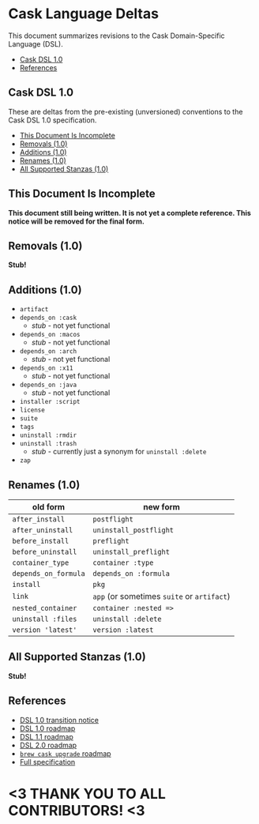# Cask Language Deltas

This document summarizes revisions to the Cask Domain-Specific Language (DSL).

 * [Cask DSL 1.0](#cask-dsl-10)
 * [References](#references)


## Cask DSL 1.0

These are deltas from the pre-existing (unversioned) conventions to the
Cask DSL 1.0 specification.

 * [This Document Is Incomplete](#this-document-is-incomplete)
 * [Removals (1.0)](#removals-10)
 * [Additions (1.0)](#additions-10)
 * [Renames (1.0)](#renames-10)
 * [All Supported Stanzas (1.0)](#all-supported-stanzas-10)


## This Document Is Incomplete

**This document still being written.  It is not yet a complete reference.
This notice will be removed for the final form.**


## Removals (1.0)

**Stub!**


## Additions (1.0)

 * `artifact`
 * `depends_on :cask`
   * *stub* - not yet functional
 * `depends_on :macos`
   * *stub* - not yet functional
 * `depends_on :arch`
   * *stub* - not yet functional
 * `depends_on :x11`
   * *stub* - not yet functional
 * `depends_on :java`
   * *stub* - not yet functional
 * `installer :script`
 * `license`
 * `suite`
 * `tags`
 * `uninstall :rmdir`
 * `uninstall :trash`
   * *stub* - currently just a synonym for `uninstall :delete`
 * `zap`


## Renames (1.0)

| old form              | new form
| --------------------- |----------------
| `after_install`       | `postflight`
| `after_uninstall`     | `uninstall_postflight`
| `before_install`      | `preflight`
| `before_uninstall`    | `uninstall_preflight`
| `container_type`      | `container :type`
| `depends_on_formula`  | `depends_on :formula`
| `install`             | `pkg`
| `link`                | `app` (or sometimes `suite` or `artifact`)
| `nested_container`    | `container :nested =>`
| `uninstall :files`    | `uninstall :delete`
| `version 'latest'`    | `version :latest`


## All Supported Stanzas (1.0)

**Stub!**


## References

 * [DSL 1.0 transition notice](https://github.com/caskroom/homebrew-cask/issues/5890)
 * [DSL 1.0 roadmap](https://github.com/caskroom/homebrew-cask/issues/4688)
 * [DSL 1.1 roadmap](https://github.com/caskroom/homebrew-cask/issues/5586)
 * [DSL 2.0 roadmap](https://github.com/caskroom/homebrew-cask/issues/5592)
 * [`brew cask upgrade` roadmap](https://github.com/caskroom/homebrew-cask/issues/4678)
 * [Full specification](CASK_LANGUAGE_REFERENCE.md)

# <3 THANK YOU TO ALL CONTRIBUTORS! <3

